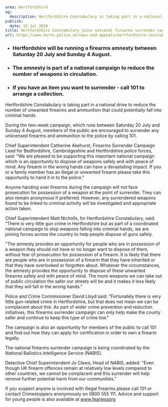 ```yaml
area: Hertfordshire
og:
  description: Hertfordshire Constabulary is taking part in a national drive to reduce the number of unwanted firearms and ammunition that could potentially fall into criminal hands.
publish:
  date: 15 Jul 2019
title: Hertfordshire Constabulary joins national firearms surrender campaign
url: https://www.herts.police.uk/news-and-appeals/hertfordshire-constabulary-joins-national-firearms-surrender-campaign-0472all
```

* ### Hertfordshire will be running a firearms amnesty between Saturday 20 July and Sunday 4 August.

 * ### The amnesty is part of a national campaign to reduce the number of weapons in circulation.

 * ### If you have an item you want to surrender - call 101 to arrange a collection.

Hertfordshire Constabulary is taking part in a national drive to reduce the number of unwanted firearms and ammunition that could potentially fall into criminal hands.

During the two-week campaign, which runs between Saturday 20 July and Sunday 4 August, members of the public are encouraged to surrender any unlicensed firearms and ammunition to the police by calling 101.

Chief Superintendent Catherine Akehurst, Firearms Surrender Campaign Lead for Bedfordshire, Cambridgeshire and Hertfordshire police forces, said: "We are pleased to be supporting this important national campaign which is an opportunity to dispose of weapons safely and with peace of mind. Any firearm in the wrong hands can have a devastating impact. If you or a family member has an illegal or unwanted firearm please take this opportunity to hand it in to the police."

Anyone handing over firearms during the campaign will not face prosecution for possession of a weapon at the point of surrender. They can also remain anonymous if preferred. However, any surrendered weapons found to be linked to criminal activity will be investigated and appropriate action taken.

Chief Superintendent Matt Nicholls, for Hertfordshire Constabulary, said: "There is very little gun crime in Hertfordshire but as part of a coordinated national campaign to stop weapons falling into criminal hands, we are joining forces across the country to help people dispose of guns safely.

"The amnesty provides an opportunity for people who are in possession of a weapon they should not have or no longer want to dispose of them, without fear of prosecution for possession of a firearm. It is likely that there are people who are in possession of a firearm that they have inherited or that they have overlooked or forgotten about. Whatever the circumstances, the amnesty provides the opportunity to dispose of these unwanted firearms safely and with peace of mind. The more weapons we can take out of public circulation the safer our streets will be and it makes it less likely that they will fall in the wrong hands."

Police and Crime Commissioner David Lloyd said: "Fortunately there is very little gun-related crime in Hertfordshire, but that does not mean we can be complacent about this. As part of wider crime prevention and reduction initiatives, this firearms surrender campaign can only help make the county safer and continue to keep this type of crime low."

The campaign is also an opportunity for members of the public to call 101 and find out how they can apply for certification in order to own a firearm legally.

The national firearms surrender campaign is being coordinated by the National Ballistics Intelligence Service (NABIS).

Detective Chief Superintendent Jo Clews, Head of NABIS, added: "Even though UK firearm offences remain at relatively low levels compared to other countries, we cannot be complacent and this surrender will help remove further potential harm from our communities."

If you suspect anyone is involved with illegal firearms please call 101 or contact Crimestoppers anonymously on 0800 555 111. Advice and support for young people is also available at www.fearlessorg

